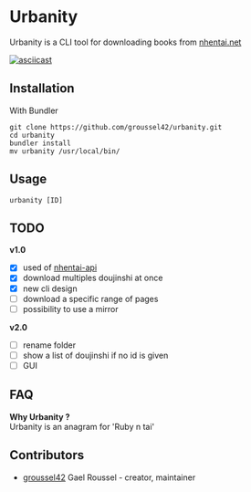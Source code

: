 # Urbanity

Urbanity is a CLI tool for downloading books from [nhentai.net](https://nhentai.net)

[![asciicast](https://asciinema.org/a/251423.svg)](https://asciinema.org/a/251423)

## Installation

With Bundler
```
git clone https://github.com/groussel42/urbanity.git
cd urbanity
bundler install
mv urbanity /usr/local/bin/
```

## Usage

```
urbanity [ID]
```

## TODO
**v1.0**
- [x] used of [nhentai-api](https://github.com/groussel42/nhentai-api)
- [x] download multiples doujinshi at once
- [x] new cli design
- [ ] download a specific range of pages
- [ ] possibility to use a mirror

**v2.0**
- [ ] rename folder
- [ ] show a list of doujinshi if no id is given
- [ ] GUI

## FAQ
**Why Urbanity ?**  
Urbanity is an anagram for 'Ruby n tai'


## Contributors

- [groussel42](https://github.com/groussel42) Gael Roussel - creator, maintainer

